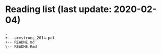 
# Reading list (last update: 2020-02-04)

    .
    +-- armstrong_2014.pdf
    +-- README.md
    \-- README.Rmd
